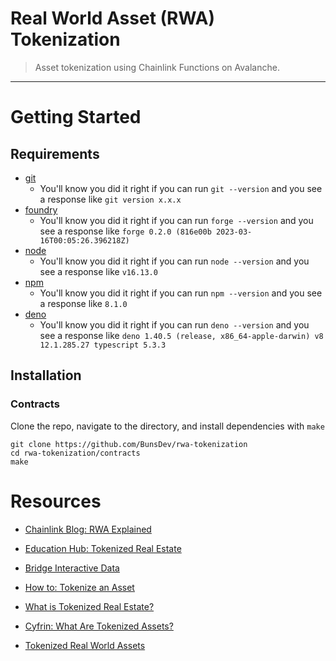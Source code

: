 # Real World Asset (RWA) Tokenization
> Asset tokenization using Chainlink Functions on Avalanche.

----

# Getting Started 

## Requirements

- [git](https://git-scm.com/book/en/v2/Getting-Started-Installing-Git)
  - You'll know you did it right if you can run `git --version` and you see a response like `git version x.x.x`
- [foundry](https://getfoundry.sh/)
  - You'll know you did it right if you can run `forge --version` and you see a response like `forge 0.2.0 (816e00b 2023-03-16T00:05:26.396218Z)`
- [node](https://nodejs.org/en/download/)
  - You'll know you did it right if you can run `node --version` and you see a response like `v16.13.0`  
- [npm](https://www.npmjs.com/get-npm)
  - You'll know you did it right if you can run `npm --version` and you see a response like `8.1.0`
- [deno](https://docs.deno.com/runtime/manual/getting_started/installation)
  - You'll know you did it right if you can run `deno --version` and you see a response like `deno 1.40.5 (release, x86_64-apple-darwin) v8 12.1.285.27 typescript 5.3.3`

## Installation

### Contracts

Clone the repo, navigate to the directory, and install dependencies with `make`
```
git clone https://github.com/BunsDev/rwa-tokenization
cd rwa-tokenization/contracts
make
```

# Resources

- [Chainlink Blog: RWA Explained](https://blog.chain.link/real-world-assets-rwas-explained/)

- [Education Hub: Tokenized Real Estate](https://chain.link/education-hub/tokenized-real-estate)

- [Bridge Interactive Data](https://bridgedataoutput.com/docs/explorer/reso-web-api#oShowProperty)

- [How to: Tokenize an Asset](https://chain.link/education-hub/how-to-tokenize-an-asset)

- [What is Tokenized Real Estate?](https://chain.link/education-hub/tokenized-real-estate)

- [Cyfrin: What Are Tokenized Assets?](https://www.cyfrin.io/blog/what-are-tokenized-assets-crypto-rwas-explained)

- [Tokenized Real World Assets](https://blog.chain.link/tokenized-real-world-assets)